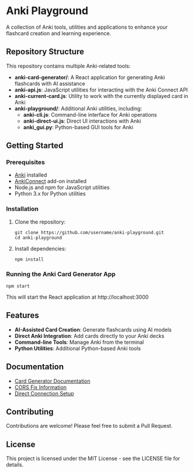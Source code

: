 # Anki Playground

A collection of Anki tools, utilities and applications to enhance your flashcard creation and learning experience.

## Repository Structure

This repository contains multiple Anki-related tools:

- **anki-card-generator/**: A React application for generating Anki flashcards with AI assistance
- **anki-api.js**: JavaScript utilities for interacting with the Anki Connect API
- **anki-current-card.js**: Utility to work with the currently displayed card in Anki
- **anki-playground/**: Additional Anki utilities, including:
  - **anki-cli.js**: Command-line interface for Anki operations
  - **anki-direct-ui.js**: Direct UI interactions with Anki
  - **anki_gui.py**: Python-based GUI tools for Anki

## Getting Started

### Prerequisites

- [Anki](https://apps.ankiweb.net/) installed
- [AnkiConnect](https://ankiweb.net/shared/info/2055492159) add-on installed
- Node.js and npm for JavaScript utilities
- Python 3.x for Python utilities

### Installation

1. Clone the repository:
   ```
   git clone https://github.com/username/anki-playground.git
   cd anki-playground
   ```

2. Install dependencies:
   ```
   npm install
   ```

### Running the Anki Card Generator App

```
npm start
```

This will start the React application at http://localhost:3000

## Features

- **AI-Assisted Card Creation**: Generate flashcards using AI models
- **Direct Anki Integration**: Add cards directly to your Anki decks
- **Command-line Tools**: Manage Anki from the terminal
- **Python Utilities**: Additional Python-based Anki tools

## Documentation

- [Card Generator Documentation](./anki-card-generator/README.md)
- [CORS Fix Information](./anki-card-generator/CORS-FIX.md)
- [Direct Connection Setup](./anki-card-generator/DIRECT-CONNECTION.md)

## Contributing

Contributions are welcome! Please feel free to submit a Pull Request.

## License

This project is licensed under the MIT License - see the LICENSE file for details.
